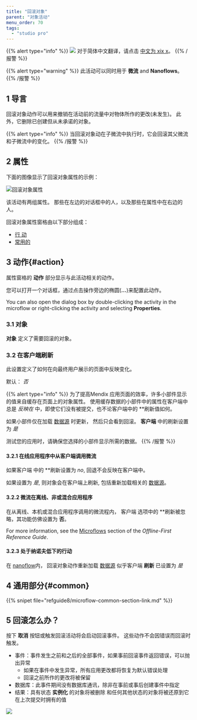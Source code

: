 ```yaml
---
title: "回滚对象"
parent: "对象活动"
menu_order: 70
tags:
  - "studio pro"
---
```


{{% alert type="info" %}}
<img src="attachments/chinese-translation/china.png" style="display: inline-block; margin: 0" /> 对于简体中文翻译，请点击 [中文为 xix x](https://cdn.mendix.tencent-cloud.com/documentation/refguide8/rollback-object.pdf)。
{{% /报警 %}}

{{% alert type="warning" %}}
此活动可以同时用于 **微流** and **Nanoflows**。
{{% /报警 %}}

## 1 导言

回滚对象动作可以用来撤销在活动前的流量中对物体所作的更改(未发生)。 此外，它删除已创建但从未承诺的对象。

{{% alert type="info" %}}
当回滚对象动在子微流中执行时，它会回滚其父微流和子微流中的变化。
{{% /报警 %}}

## 2 属性

下面的图像显示了回滚对象属性的示例：

![回滚对象属性](attachments/object-activities/rollback-properties.png)

该活动有两组属性。 那些在左边的对话框中的人，以及那些在属性中在右边的人。

回滚对象属性窗格由以下部分组成：

* [行 动](#action)
* [常用的](#common)

## 3 动作{#action}

属性窗格的 **动作** 部分显示与此活动相关的动作。

您可以打开一个对话框，通过点击操作旁边的椭圆(**…**)来配置此动作。

You can also open the dialog box by double-clicking the activity in the microflow or right-clicking the activity and selecting **Properties**.

### 3.1 对象

**对象** 定义了需要回滚的对象。

### 3.2 在客户端刷新

此设置定义了如何在向最终用户展示的页面中反映变化。

默认： *否*

{{% alert type="info" %}}
为了提高Mendix 应用页面的效率，许多小部件显示的值来自缓存在页面上的对象属性。 使用缓存数据的小部件中的属性在客户端中总是 *反映在* 中，即使它们没有被提交，也不论客户端</strong>中的 **刷新值如何。</p>

如果小部件仅在加载 [数据源](data-sources) 时更新， 然后只会看到回滚。 **客户端** 中的刷新设置为 *是*

测试您的应用时，请确保您选择的小部件显示所需的数据。
{{% /报警 %}}

#### 3.2.1 在线应用程序中从客户端调用微流

如果客户端</strong> 中的 **刷新设置为 *no*, 回退不会反映在客户端中。</p>

如果设置为 *是*, 则对象会在客户端上刷新, 包括重新加载相关的 [数据源](data-sources)。

#### 3.2.2 微流在离线、非或混合应用程序

在从离线、本机或混合应用程序调用的微流程内， 客户端</strong> 选项中的 **刷新被忽略，其功能仿佛设置为 **否**。</p>

For more information, see the [Microflows](offline-first#microflows) section of the *Offline-First Reference Guide*.

#### 3.2.3 处于纳诺夫低下的行动

在 [nanoflow](nanoflows)内， 回滚对象动作重新加载 [数据源](data-sources) 似乎客户端 **刷新** 已设置为 *是*

## 4 通用部分{#common}

{{% snipet file="refguide8/microflow-common-section-link.md" %}}

## 5 回滚怎么办？

按下 **取消** 按钮或触发回滚活动将会启动回滚事件。 这些动作不会因错误而回滚时触发。

* 事件：事件发生之前和之后的全部事件，如果事前回滚事件返回错误，可以抛出异常
    * 如果在事件中发生异常，所有应用更改都将恢复为默认错误处理
    * 回滚之前所作的更改将被保留
* 数据库：此事件期间没有数据库通讯，除非在事前或事后创建事件中指定
* 结果：具有状态 **实例化** 的对象将被删除 和任何其他状态的对象将被还原到它在上次提交时拥有的值

![](attachments/object-activities/18582170.png)
